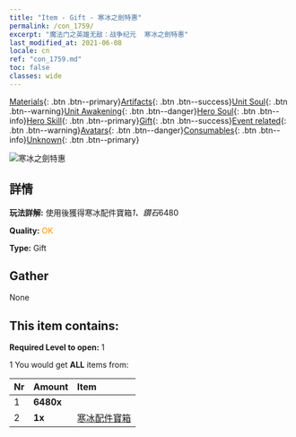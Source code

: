 ```yaml
---
title: "Item - Gift - 寒冰之劍特惠"
permalink: /con_1759/
excerpt: "魔法门之英雄无敌：战争纪元  寒冰之劍特惠"
last_modified_at: 2021-06-08
locale: cn
ref: "con_1759.md"
toc: false
classes: wide
---
```

 [Materials](/ItemsCN/){: .btn .btn--primary}[Artifacts](/ItemsCN/Artifacts/){: .btn .btn--success}[Unit Soul](/ItemsCN/UnitSoul/){: .btn .btn--warning}[Unit Awakening](/ItemsCN/UnitAwakening/){: .btn .btn--danger}[Hero Soul](/ItemsCN/HeroSoul/){: .btn .btn--info}[Hero Skill](/ItemsCN/HeroSkill/){: .btn .btn--primary}[Gift](/ItemsCN/Gift/){: .btn .btn--success}[Event related](/ItemsCN/Events/){: .btn .btn--warning}[Avatars](/ItemsCN/Avatars/){: .btn .btn--danger}[Consumables](/ItemsCN/Consumables/){: .btn .btn--info}[Unknown](/ItemsCN/Unknown/){: .btn .btn--primary}

 ![寒冰之劍特惠](/images/t/i_907375.png)

## 詳情
 **玩法詳解:** 使用後獲得寒冰配件寶箱*1、鑽石*6480

 **Quality:** <span style="color: #FF8C00">OK</span>

 **Type:** Gift

## Gather

  None

## This item contains:

 **Required Level to open:** 1

 1 You would get **ALL** items  from:

  | Nr | Amount |     Item    |
  |:---|:-------|:------------|
  | 1 |  **6480x** | <i class="fas fa-gem"/> |  | 
  | 2 |  **1x** | [寒冰配件寶箱](/cn/Items/con_1352/) |  | 
